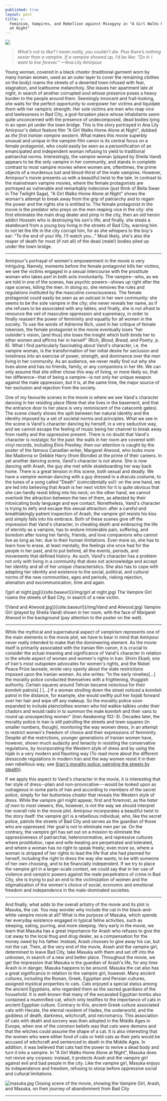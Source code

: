 ```yaml
---
published: true
layout: post
title: >-
  Feminism, Vampires, and Rebellion against Misogyny in "A Girl Walks Home Alone
  at Night"
---
```



![]({{site.baseurl}}/img/sheila%20vand02.gif)

> *What’s not to like? I mean really, you couldn’t die. Plus there’s nothing sexier than a vampire. If a vampire showed up, I’d be like: “Do it: I want to live forever.”* —Ana Lily Amirpour

<span class="versal y9">Y</span>oung woman, covered in a black *chador* (traditional garment worn by many Iranian women, used as an outer layer to cover the remaining clothes on the body) roams the streets of a deserted town infused with fear, stagnation, and loathsome melancholy. She leaves her apartment late at night, in search of another corrupted soul whose presence poses a heavy burden to the people around them. Seemingly innocent and frail-looking, she waits for the perfect opportunity to overpower her victims and liquidate them with her vampiric strength. Her sole victims are men who reap vice and lawlessness in Bad City, a god-forsaken place whose inhabitants seem quite unconcerned with the presence of undecomposed, dead bodies lying in an open pit under the town bridge. This is the story portrayed in Ana Lily Amirpour's debut feature film "A Girl Walks Home Alone at Night", dubbed as *the first Iranian vampire western*. What makes this movie superbly unusual and unique in the vampire-film canon is its central focus on a female protagonist, who could easily be seen as a personification of an emancipated and independent woman refusing to yield to traditional patriarchal norms. Interestingly, the vampire woman (played by Sheila Vand) appears to be the only vampire in her community, and stands in complete contrast to most vampire movies where women are, oftentimes, the prime objects of a murderous lust and blood-thirst of the male vampires. However, Amirpour's movie presents us with a beautiful twist to the tale. In contrast to the mainstream vampire movies, where the female protagonists are portrayed as vulnerable and remarkably indecisive (just think of Bella Swan in The Twilight Saga), "A Girl Walks Home Alone at Night" shows the woman's attempt to break away from the grip of patriarchy and to regain the power and the rights she is entitled to. The female protagonist in the movie is the predator who preys on the men reaping vice in the city: she first eliminates the main drug dealer and pimp in the city, then an old heroin addict Hossein who is destroying his son's life; and finally, she steals a skateboard from a young boy living in the streets of Bad City, warning him to not let the life in the city corrupt him, for as she whispers to the boy's ear: "To the end of your life, I'll watch you..." Most likely, she's also the reaper of death for most (if not all) of the dead (male!) bodies piled up under the town bridge. 

*****
Amirpour's portrayal of women's empowerment in the movie is very intriguing. Namely, moments before the female protagonist kills her victims, we see the victims engaged in a sexual intercourse with the prostitute woman who takes part in both acts involuntarily. The vampire--who, as we are told in one of the scenes, has psychic powers--shows up right after the rape scenes, killing the men. In doing so, she removes the rules and regulations instituted by the masculine consciousness. The female protagonist could easily be seen as an outcast in her own community: she seems to be the sole vampire in the city; she never reveals her name, as if she refuses to be associated with any lables; and finally, she is not afraid to renounce the veil of masculine oppression and supremacy, in order to finally reassert the power of femininity and equality for all women in the society. To use the words of Adrienne Rich, used in her critique of female tokenism, the female protagonist in the movie eventually loses "her outsider's vision, [and thus] she loses the insight which both binds her to other women and affirms her in herself" (Rich, *Blood, Bread, and Poetry*, p. 6). What I find particularly fascinating about Vand's character, i.e. the vampire woman, is the transformation of her initial desire for seclusion and loneliness into an exercise of power, strength, and dominance over the men living in her community. As an audience, we never really find out why she lives alone and has no friends, family, or any companions in her life. We can only assume that she either chose this way of living, or more likely so, that her difference--that of being a vampire--is not only her unique weapon against the male oppression, but it is, at the same time, the major source of her exclusion and rejection from the society. 

One of my favourite scenes in the movie is where we see Vand's character dancing in her residing place (Note that she lives in the basement, and that the entrance door to her place is very reminiscent of the catacomb gates). The scene clearly shows the split between her natural identity and the identity imposed by a set of societal norms and principles. What we see in the scene is Vand's character dancing by herself, in a very seductive way, and we cannot escape the feeling of music being her channel to break away from reality and the oppressive present. There is no doubt that Vand's character is nostalgic for the past: the walls in her room are covered with vinyl records, including Elvis Prestley; then our attention is caught by the poster of the famous Canadian writer, Margaret Atwood, who looks more like Madonna or Debbie Harry (from Blondie) at the prime of their careers. In yet another dancing scene, Vand's character is not alone. She is now dancing with Arash, the guy she met while skateboarding her way back home. There is a great tension in this scene, both sexual and deadly. We have a vampire woman dancing with a guy dressed in a dracula costume, to the tunes of a song called "Death" (coincidentally so!): on the one hand, we are led into believing that Arash is her next victim for it is quite obvious that she can hardly resist biting into his neck; on the other hand, we cannot overlook the attraction between the two of them, as attested by their intoxicating body language and eye contact. Nonetheless, Vand's character is trying to defy and escape this sexual attraction: after a careful and breathtakingly patient inspection of Arash, the vampire girl resists his kiss and simply falls into his embrace. Both of these scenes give off the impression that Vand's character, in cheating death and embracing the life of eternity as a vampire, has to endure intolerable pain, suffering, and boredom after losing her family, friends, and love companions who cannot live as long as her, due to their human limitations. Even more so, she has to learn how to erase, at least mentally, the feelings she once had for the people in her past, and to put behind, all the events, periods, and movements that defined history. As such, Vand's character has a problem not only with living in a community that does not acknowledge and accept her identity and all of her unique characteristics. She also has to cope with adapting her identity and existence to the social, political, and cultural norms of the new communities, ages and periods, risking rejection, alienation and excommunication, time and again.

![girl at night.jpg]({{site.baseurl}}/img/girl at night.jpg)
The Vampire Girl roams the streets of Bad City, in search of a new victim.

![Vand and Atwood.jpg]({{site.baseurl}}/img/Vand and Atwood.jpg)
Vampire Girl (played by Sheila Vand) shown in her room, with the face of Margaret Atwood in the background (pay attention to the poster on the wall).

*****
While the mythical and supernatural aspect of vampirism represents one of the main elements in the movie plot, we have to bear in mind that Amirpour never really intended to make that the domineering element. As the movie itself is primarily associated with the Iranian film canon, it is crucial to consider the actual meaning and significance of Vand's character in relation to the whole aspect of women and women's rights in Iran. Shirin Ebadi, one of Iran's most outspoken advocates for women's rights, and the Nobel Peace Prize laureate, wrote very openly about the state restrictions imposed upon the Iranian women. As she writes: "In the early nineties[...] the morality police conducted themselves with a frightening, thuggish authority. Certain squares around Tehran became notorious for their *komiteh* patrols[.] [...] If a woman strolling down the street noticed a *komiteh* patrol in the distance, for example, she would swiftly pull her *hejab* forward over her hair and wipe off any makeup. So the morality police soon expanded to include plainclothes women who hid walkie-talkies under their chadors and would radio in to summon the male *komiteh* and their vans to round up unsuspecting women" (*Iran Awakening* 102-3). Decades later, the morality police in Iran is still patrolling the streets and town squares (in smaller numbers, though), monitoring the way women dress, in an attempt to restrict women's freedom of choice and their expressions of femininity. Despite all the restrictions, younger generations of Iranian women have, however, shown much audacity and tenacity in resisting the conservative regulations, by incorporating the Western style of dress and by using the hijab in a very modern and flaunting way (To read more about the different dresscode regulations in modern Iran and the way women resist it in their own rebellious way, see [(Iran's morality police: patroling the streets by stealth)](http://www.theguardian.com/world/iran-blog/2014/jun/19/iran-morality-police-patrol). 

If we apply this aspect to Vand's character in the movie, it is interesting that her style of dress--plain and non-provocative---would be looked upon as outrageous in some parts of Iran and according to members of the secret police, simply for her buttonless *chador* that reveals the Western style of dress. While the vampire girl might appear, first and foremost, as the *hater of men* to most viewers, this, however, is not the way we should interpret her overall role in the movie plot. Amirpour incorporates a beautiful twist to the story itself: the vampire girl is a rebellious individual, who, like the secret police, patrols the streets of Bad City and serves as the guardian of those who are oppressed. Her goal is not to eliminate men per se. On the contrary, the vampire girl has set out on a mission to eliminate the oppressiveness of patriarchal, heteronormative, and repressive cultures where prostitution, rape and wife-beating are perpetrated and tolerated, and where a woman has no right to speak freely; even more so, where a woman is stripped of her rights to lead the life that she had planned for herself, including the right to dress the way she wants, to be with someone of her own choosing, and to be financially independent. If we try to place the vampire girl in a larger-scale context, we could say that in her use of violence and vampiric powers against the male perpetrators of crime in Bad City, she is trying to put an end to the victimization of women and the stigmatization of the women's choice of social, economic and emotional freedom and independence in the male-dominated societies. 

*****
And finally, what adds to the overall artistry of the movie and its plot is Masuka, the cat. You may wonder why include the cat in the black-and-white vampire movie at all? What is the purpose of Masuka, which spends her everyday existence engaged in typical feline activities, such as sleeping, eating, purring, and more sleeping. Very early in the movie, we learn that Masuka has a great importance for Arash who refuses to give the cat away to the local thug and drug dealer, as a compensation for the money owed by his father. Instead, Arash chooses to give away his car, but not the cat. Then, at the very end of the movie, Arash and the vampire girl, determined to leave Bad City, take Masuka with them and set off into the unknown, in search of a new and better place. Throughout the movie, we get the impression that Masuka is the guardian of Arash's life, for any time Arash is in danger, Masuka happens to be around. Masuka the cat also has a great significance in relation to the vampire girl, however. Many ancient cultures, including the Roman, Greek, Egyptian and Persian cultures, assigned mystical properties to cats. Cats enjoyed a special status among the ancient Egyptians, who regarded them as the sacred guardians of the household. It is well-known that many of the excavated Egyptian tombs also contained a mummified cat, which only testifies to the importance of cats in ancient Egyptian culture. Contrary to this, ancient Greek culture associated cats with Hecate, the eternal resident of Hades, the underworld, and the goddess of death, darkness, witchcraft, and necromancy. This association of cats with death and sorcery was then adopted in the Middle Ages in Europe, when one of the common beliefs was that cats were demons and that the witches could assume the shape of a cat. It is also interesting that the women who were either fond of cats or held cats as their pets would be accused of witchcraft and sentenced to death in the Middle Ages. In addition, it was believed that cats had the power to revive a dead body and turn it into a vampire. In "A Girl Walks Home Alone at Night", Masuka does not revive any corpses: instead, it protects Arash and the vampire girl against evil and bad people in the city. Like the vampire girl, Masuka enjoys its independence and freedom, refusing to stoop before oppressive social and cultural limitations. 

![masuka.jpg]({{site.baseurl}}/img/masuka.jpg)
Closing scene of the movie, showing the Vampire Girl, Arash, and Masuka, on their journey of abandonment from Bad City
  
*****
